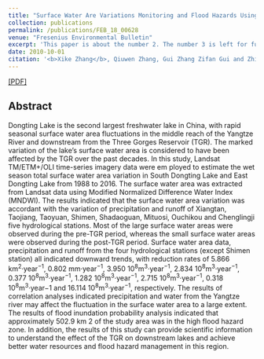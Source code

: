 ```yaml
---
title: "Surface Water Are Variations Monitoring and Flood Hazards Using Landsat Image Data in Dongting Lake from 1988 to 2016"
collection: publications
permalink: /publications/FEB_18_00628
venue: "Fresenius Environmental Bulletin"
excerpt: 'This paper is about the number 2. The number 3 is left for future work.'
date: 2010-10-01
citation: '<b>Xike Zhang</b>, Qiuwen Zhang, Gui Zhang Zifan Gui and Zhiping Nie. <i>Fresenius Environmental Bulletin</i>. 2018, 27(9), 6168-6178.'
---
```

[[PDF]](https://kokocheung.github.io/mysite/files/FEB_18_00628.pdf)

## Abstract
Dongting Lake is the second largest freshwater lake in China, with rapid seasonal surface water area fluctuations in the middle reach of the Yangtze River and downstream from the Three Gorges Reservoir (TGR). The marked variation of the lake’s surface water area is considered to have been affected by the TGR over the past decades. In this study, Landsat TM/ETM+/OLI time-series imagery data were em
ployed to estimate the wet season total surface water area variation in South Dongting Lake and East Dongting Lake from 1988 to 2016. The surface water area was extracted from Landsat data using Modified Normalized Difference Water Index (MNDWI).
The results indicated that the surface water area variation was accordant with the variation of precipitation and runoff of Xiangtan, Taojiang, Taoyuan, Shimen, Shadaoguan, Mituosi, Ouchikou and Chenglingji five hydrological stations. Most of the large surface water areas were observed during the pre-TGR period, whereas the small surface water areas were observed during the post-TGR period. Surface water area data, precipitation and runoff from the four hydrological stations (except Shimen station) all indicated downward trends, with reduction rates of 5.866 km<sup>2</sup>·year<sup>−1</sup>, 0.802 mm·year<sup>−1</sup>, 3.950 10<sup>8</sup>m<sup>3</sup>·year<sup>−1</sup>, 2.834 10<sup>8</sup>m<sup>3</sup>·year<sup>−1</sup>, 0.377 10<sup>8</sup>m<sup>3</sup>·year<sup>−1</sup>, 1.282 10<sup>8</sup>m<sup>3</sup>·year<sup>−1</sup>, 2.715 10<sup>8</sup>m<sup>3</sup>·year<sup>−1</sup>, 0.318 10<sup>8</sup>m<sup>3</sup>·year</sup>−1</sup> and 16.114 10<sup>8</sup>m<sup>3</sup>·year<sup>−1</sup>, respectively. The results of correlation analyses indicated precipitation and water from the Yangtze river may affect the fluctuation in the surface water area to a large extent. The results of flood inundation probability analysis indicated that approximately 502.9 km 2 of the study area was in the high flood hazard zone. In addition, the results of this
study can provide scientific information to understand the effect of the TGR on downstream lakes and achieve better water resources and flood hazard management in this region.
